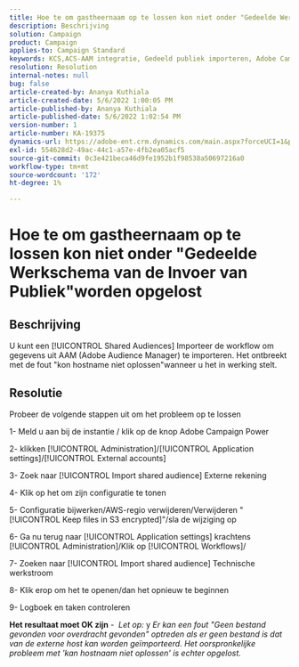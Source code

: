 ```yaml
---
title: Hoe te om gastheernaam op te lossen kon niet onder "Gedeelde Werkschema van de Invoer van Publiek"worden opgelost
description: Beschrijving
solution: Campaign
product: Campaign
applies-to: Campaign Standard
keywords: KCS,ACS-AAM integratie, Gedeeld publiek importeren, Adobe Campaign Standard,
resolution: Resolution
internal-notes: null
bug: false
article-created-by: Ananya Kuthiala
article-created-date: 5/6/2022 1:00:05 PM
article-published-by: Ananya Kuthiala
article-published-date: 5/6/2022 1:02:54 PM
version-number: 1
article-number: KA-19375
dynamics-url: https://adobe-ent.crm.dynamics.com/main.aspx?forceUCI=1&pagetype=entityrecord&etn=knowledgearticle&id=008d7170-3ccd-ec11-a7b5-0022480b639b
exl-id: 554628d2-49ac-44c1-a57e-4fb2ea05acf5
source-git-commit: 0c3e421beca46d9fe1952b1f98538a50697216a0
workflow-type: tm+mt
source-wordcount: '172'
ht-degree: 1%

---
```


# Hoe te om gastheernaam op te lossen kon niet onder &quot;Gedeelde Werkschema van de Invoer van Publiek&quot;worden opgelost

## Beschrijving

U kunt een [!UICONTROL Shared Audiences] Importeer de workflow om gegevens uit AAM (Adobe Audience Manager) te importeren. Het ontbreekt met de fout &quot;kon hostname niet oplossen&quot;wanneer u het in werking stelt. 

## Resolutie


Probeer de volgende stappen uit om het probleem op te lossen

1- Meld u aan bij de instantie / klik op de knop Adobe Campaign Power

2- klikken [!UICONTROL Administration]/[!UICONTROL Application settings]/[!UICONTROL External accounts]

3- Zoek naar [!UICONTROL Import shared audience] Externe rekening

4- Klik op het om zijn configuratie te tonen

5- Configuratie bijwerken/AWS-regio verwijderen/Verwijderen &quot;[!UICONTROL Keep files in S3 encrypted]&quot;/sla de wijziging op

6- Ga nu terug naar [!UICONTROL Application settings] krachtens [!UICONTROL Administration]/Klik op [!UICONTROL Workflows]/

7- Zoeken naar [!UICONTROL Import shared audience] Technische werkstroom

8- Klik erop om het te openen/dan het opnieuw te beginnen

9- Logboek en taken controleren

<b>Het resultaat moet OK zijn</b> -  *Let op:* y *Er kan een fout &quot;Geen bestand gevonden voor overdracht gevonden&quot; optreden als er geen bestand is dat van de externe host kan worden geïmporteerd. Het oorspronkelijke probleem met &#39;kan hostnaam niet oplossen&#39; is echter opgelost.*
